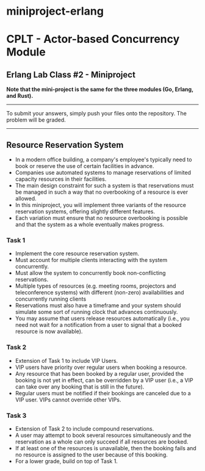 # miniproject-erlang
# CPLT - Actor-based Concurrency Module

## Erlang Lab Class #2 - Miniproject

**Note that the mini-project is the same for the three modules (Go, Erlang, and Rust).** 

----
To submit your answers, simply push your files onto the repository. The problem will be graded.

----

## Resource Reservation System
* In a modern office building, a company's employee's typically need to book or reserve the use of certain facilities in advance.
* Companies use automated systems to manage reservations of limited capacity resources in their facilities.
* The main design constraint for such a system is that reservations must be managed in such a way that no overbooking of a resource is ever allowed.
* In this miniproject, you will implement three variants of the resource reservation systems, offering slightly different features.
* Each variation must ensure that no resource overbooking is possible and that the system as a whole eventually makes progress.

### Task 1
* Implement the core resource reservation system.
* Must account for multiple clients interacting with the system concurrently.
* Must allow the system to concurrently book non-conflicting reservations.
* Multiple types of resources (e.g. meeting rooms, projectors and teleconference systems) with different (non-zero) availabilities and concurrently running clients
* Reservations must also have a timeframe and your system should simulate some sort of running clock that advances continuously.
* You may assume that users release resources automatically (i.e., you need not wait for a notification from a user to signal that a booked resource is now available).

### Task 2
* Extension of Task 1 to include VIP Users.
* VIP users have priority over regular users when booking a resource.
* Any resource that has been booked by a regular user, provided the booking is not yet in effect, can be overridden by a VIP user (i.e., a VIP can take over any booking that is still in the future).
* Regular users must be notified if their bookings are canceled due to a VIP user. VIPs cannot override other VIPs.

### Task 3
* Extension of Task 2 to include compound reservations.
* A user may attempt to book several resources simultaneously and the reservation as a whole can only succeed if all resources are booked.
* If at least one of the resources is unavailable, then the booking fails and no resource is assigned to the user because of this booking.
* For a lower grade, build on top of Task 1.
